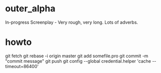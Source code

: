 outer_alpha
===========

In-progress Screenplay - Very rough, very long. Lots of adverbs.

howto
=====

git fetch
git rebase -i origin master
git add somefile.pro
git commit -m "commit message"
git push
git config --global credential.helper 'cache --timeout=86400'

